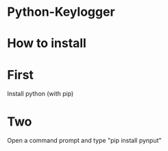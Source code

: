 # Python-Keylogger

# How to install

# First
 Install python (with pip)
# Two
 Open a command prompt and type "pip install pynput"
